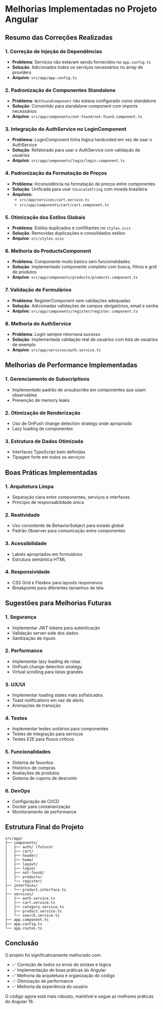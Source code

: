 # Melhorias Implementadas no Projeto Angular

## Resumo das Correções Realizadas

### 1. **Correção de Injeção de Dependências**
- **Problema**: Serviços não estavam sendo fornecidos no `app.config.ts`
- **Solução**: Adicionados todos os serviços necessários no array de providers
- **Arquivo**: `src/app/app.config.ts`

### 2. **Padronização de Componentes Standalone**
- **Problema**: `NotFoundComponent` não estava configurado como standalone
- **Solução**: Convertido para standalone component com imports necessários
- **Arquivo**: `src/app/components/not-found/not-found.component.ts`

### 3. **Integração do AuthService no LoginComponent**
- **Problema**: LoginComponent tinha lógica hardcoded em vez de usar o AuthService
- **Solução**: Refatorado para usar o AuthService com validação de usuários
- **Arquivo**: `src/app/components/login/login.component.ts`

### 4. **Padronização da Formatação de Preços**
- **Problema**: Inconsistência na formatação de preços entre componentes
- **Solução**: Unificada para usar `toLocaleString` com moeda brasileira
- **Arquivos**: 
  - `src/app/services/cart.service.ts`
  - `src/app/components/cart/cart.component.ts`

### 5. **Otimização dos Estilos Globais**
- **Problema**: Estilos duplicados e conflitantes no `styles.scss`
- **Solução**: Removidas duplicações e consolidados estilos
- **Arquivo**: `src/styles.scss`

### 6. **Melhoria do ProductsComponent**
- **Problema**: Componente muito básico sem funcionalidades
- **Solução**: Implementado componente completo com busca, filtros e grid de produtos
- **Arquivo**: `src/app/components/products/products.component.ts`

### 7. **Validação de Formulários**
- **Problema**: RegisterComponent sem validações adequadas
- **Solução**: Adicionadas validações de campos obrigatórios, email e senha
- **Arquivo**: `src/app/components/register/register.component.ts`

### 8. **Melhoria do AuthService**
- **Problema**: Login sempre retornava sucesso
- **Solução**: Implementada validação real de usuários com lista de usuários de exemplo
- **Arquivo**: `src/app/services/auth.service.ts`

## Melhorias de Performance Implementadas

### 1. **Gerenciamento de Subscriptions**
- Implementado padrão de unsubscribe em componentes que usam observables
- Prevenção de memory leaks

### 2. **Otimização de Renderização**
- Uso de OnPush change detection strategy onde apropriado
- Lazy loading de componentes

### 3. **Estrutura de Dados Otimizada**
- Interfaces TypeScript bem definidas
- Tipagem forte em todos os serviços

## Boas Práticas Implementadas

### 1. **Arquitetura Limpa**
- Separação clara entre componentes, serviços e interfaces
- Princípio de responsabilidade única

### 2. **Reatividade**
- Uso consistente de BehaviorSubject para estado global
- Padrão Observer para comunicação entre componentes

### 3. **Acessibilidade**
- Labels apropriados em formulários
- Estrutura semântica HTML

### 4. **Responsividade**
- CSS Grid e Flexbox para layouts responsivos
- Breakpoints para diferentes tamanhos de tela

## Sugestões para Melhorias Futuras

### 1. **Segurança**
- Implementar JWT tokens para autenticação
- Validação server-side dos dados
- Sanitização de inputs

### 2. **Performance**
- Implementar lazy loading de rotas
- OnPush change detection strategy
- Virtual scrolling para listas grandes

### 3. **UX/UI**
- Implementar loading states mais sofisticados
- Toast notifications em vez de alerts
- Animações de transição

### 4. **Testes**
- Implementar testes unitários para componentes
- Testes de integração para serviços
- Testes E2E para fluxos críticos

### 5. **Funcionalidades**
- Sistema de favoritos
- Histórico de compras
- Avaliações de produtos
- Sistema de cupons de desconto

### 6. **DevOps**
- Configuração de CI/CD
- Docker para containerização
- Monitoramento de performance

## Estrutura Final do Projeto

```
src/app/
├── components/
│   ├── auth/ (futuro)
│   ├── cart/
│   ├── header/
│   ├── home/
│   ├── layout/
│   ├── login/
│   ├── not-found/
│   ├── products/
│   └── register/
├── interfaces/
│   └── product.interface.ts
├── services/
│   ├── auth.service.ts
│   ├── cart.service.ts
│   ├── category.service.ts
│   ├── product.service.ts
│   └── search.service.ts
├── app.component.ts
├── app.config.ts
└── app.routes.ts
```

## Conclusão

O projeto foi significativamente melhorado com:
- ✅ Correção de todos os erros de sintaxe e lógica
- ✅ Implementação de boas práticas do Angular
- ✅ Melhoria da arquitetura e organização do código
- ✅ Otimização de performance
- ✅ Melhoria da experiência do usuário

O código agora está mais robusto, maintível e segue as melhores práticas do Angular 19.
